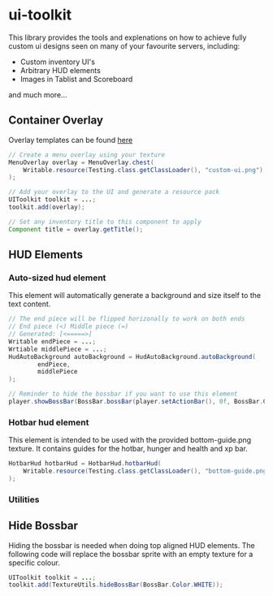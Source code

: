 # ui-toolkit
This library provides the tools and explenations on how to achieve fully custom ui designs
seen on many of your favourite servers, including: 
* Custom inventory UI's
* Arbitrary HUD elements
* Images in Tablist and Scoreboard

and much more...


## Container Overlay
Overlay templates can be found [here](src/main/resources/)
```java
// Create a menu overlay using your texture
MenuOverlay overlay = MenuOverlay.chest(
    Writable.resource(Testing.class.getClassLoader(), "custom-ui.png")
);

// Add your overlay to the UI and generate a resource pack
UIToolkit toolkit = ...;
toolkit.add(overlay);

// Set any inventory title to this component to apply
Component title = overlay.getTitle();
```

## HUD Elements

### Auto-sized hud element
This element will automatically generate a background and size itself to the
text content.

```java
// The end piece will be flipped horizonally to work on both ends
// End piece (<) Middle piece (=)
// Generated: [<=====>]
Writable endPiece = ...;
Wrtiable middlePiece = ...;
HudAutoBackground autoBackground = HudAutoBackground.autoBackground(
        endPiece,
        middlePiece
);

// Reminder to hide the bossbar if you want to use this element
player.showBossBar(BossBar.bossBar(player.setActionBar(), 0f, BossBar.Color.WHITE, BossBar.Overlay.PROGRESS));
```

### Hotbar hud element
This element is intended to be used with the provided bottom-guide.png texture.
It contains guides for the hotbar, hunger and health and xp bar.
```java
HotbarHud hotbarHud = HotbarHud.hotbarHud(
    Writable.resource(Testing.class.getClassLoader(), "bottom-guide.png")
);
```

### Utilities

## Hide Bossbar
Hiding the bossbar is needed when doing top aligned HUD elements. The following code
will replace the bossbar sprite with an empty texture for a specific colour.

```java
UIToolkit toolkit = ...;
toolkit.add(TextureUtils.hideBossBar(BossBar.Color.WHITE));
```
